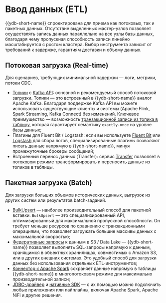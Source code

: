 # Ввод данных (ETL)

{{ydb-short-name}} спроектирована для приема как потоковых, так и пакетных данных. Отсутствие выделенных мастер-узлов позволяет осуществлять запись данных параллельно на все узлы базы данных, благодаря чему пропускная способность записи линейно масштабируется с ростом кластера. Выбор инструмента зависит от требований к задержке, гарантиям доставки и объему данных.

## Потоковая загрузка (Real-time)

Для сценариев, требующих минимальной задержки — логи, метрики, потоки CDC.

- [Топики](../../../../concepts/datamodel/topic.md) с [Kafka API](../../../../reference/kafka-api/index.md): основной и рекомендуемый способ потоковой загрузки. Топики — это встроенный в {{ydb-short-name}} аналог Apache Kafka. Благодаря поддержке Kafka API вы можете использовать существующие клиенты и системы (Apache Flink, Spark Streaming, Kafka Connect) без изменений. Ключевое преимущество — возможность [транзакционной записи из топика в таблицу](../../../../concepts/datamodel/topic.md#topic-transactions), которая гарантирует семантику `exactly-once` на уровне базы данных;
- Плагины для Fluent Bit / Logstash: если вы используете [Fluent Bit](../../../../integrations/ingestion/fluent-bit.md) или [Logstash](../../../../integrations/ingestion/logstash.md) для сбора логов, специализированные плагины позволяют писать данные напрямую в {{ydb-short-name}}, минуя промежуточные брокеры сообщений;
- Встроенный перенос данных (Transfer): сервис [Transfer](../../../../concepts/transfer.md) позволяет в потоковом режиме трансформировать и переносить данные из топиков в таблицы.

## Пакетная загрузка (Batch)

Для загрузки больших объемов исторических данных, выгрузок из других систем или результатов batch-заданий.

- [BulkUpsert](../../../../recipes/ydb-sdk/bulk-upsert.md) — наиболее производительный способ для пакетной вставки. `BulkUpsert` — это специализированный API, оптимизированный для максимальной пропускной способности. Он требует меньше ресурсов по сравнению с транзакционными операциями, что позволяет загружать большие массивы данных с максимальной скоростью;
- [Федеративные запросы](../../../federated_query/index.md) к данным в S3 / Data Lake — {{ydb-short-name}} позволяет выполнять SQL-запросы напрямую к данным, хранящимся в объектных хранилищах, совместимых с Amazon S3, или в других внешних системах. Это удобный способ для загрузки данных без использования отдельных ETL-инструментов;
- [Коннектор к Apache Spark](../../../../integrations/ingestion/spark.md) сохраняет данные напрямую в таблицы {{ydb-short-name}} в многопотоковом режиме для максимально производительной записи;
- [JDBC-драйвер](../../../../reference/languages-and-apis/jdbc-driver/index.md) и [нативные SDK](../../../../reference/languages-and-apis/index.md) — с их помощью можно подключить любые приложения или пайплайны, включая Apache Spark, Apache NiFi и другие решения.
